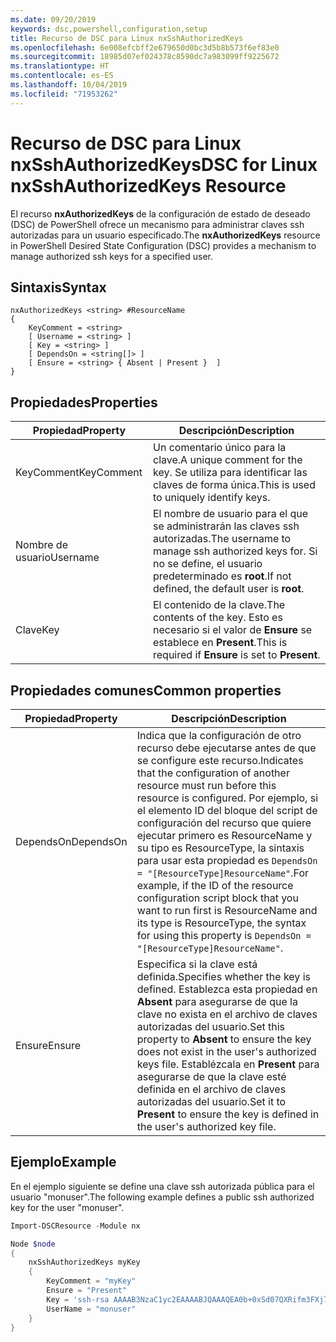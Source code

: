 ```yaml
---
ms.date: 09/20/2019
keywords: dsc,powershell,configuration,setup
title: Recurso de DSC para Linux nxSshAuthorizedKeys
ms.openlocfilehash: 6e008efcbff2e679650d0bc3d5b8b573f6ef83e0
ms.sourcegitcommit: 18985d07ef024378c8590dc7a983099ff9225672
ms.translationtype: HT
ms.contentlocale: es-ES
ms.lasthandoff: 10/04/2019
ms.locfileid: "71953262"
---
```

# <a name="dsc-for-linux-nxsshauthorizedkeys-resource"></a><span data-ttu-id="98804-103">Recurso de DSC para Linux nxSshAuthorizedKeys</span><span class="sxs-lookup"><span data-stu-id="98804-103">DSC for Linux nxSshAuthorizedKeys Resource</span></span>

<span data-ttu-id="98804-104">El recurso **nxAuthorizedKeys** de la configuración de estado de deseado (DSC) de PowerShell ofrece un mecanismo para administrar claves ssh autorizadas para un usuario especificado.</span><span class="sxs-lookup"><span data-stu-id="98804-104">The **nxAuthorizedKeys** resource in PowerShell Desired State Configuration (DSC) provides a mechanism to manage authorized ssh keys for a specified user.</span></span>

## <a name="syntax"></a><span data-ttu-id="98804-105">Sintaxis</span><span class="sxs-lookup"><span data-stu-id="98804-105">Syntax</span></span>

```Syntax
nxAuthorizedKeys <string> #ResourceName
{
    KeyComment = <string>
    [ Username = <string> ]
    [ Key = <string> ]
    [ DependsOn = <string[]> ]
    [ Ensure = <string> { Absent | Present }  ]
}
```

## <a name="properties"></a><span data-ttu-id="98804-106">Propiedades</span><span class="sxs-lookup"><span data-stu-id="98804-106">Properties</span></span>

|<span data-ttu-id="98804-107">Propiedad</span><span class="sxs-lookup"><span data-stu-id="98804-107">Property</span></span> |<span data-ttu-id="98804-108">Descripción</span><span class="sxs-lookup"><span data-stu-id="98804-108">Description</span></span> |
|---|---|
|<span data-ttu-id="98804-109">KeyComment</span><span class="sxs-lookup"><span data-stu-id="98804-109">KeyComment</span></span> |<span data-ttu-id="98804-110">Un comentario único para la clave.</span><span class="sxs-lookup"><span data-stu-id="98804-110">A unique comment for the key.</span></span> <span data-ttu-id="98804-111">Se utiliza para identificar las claves de forma única.</span><span class="sxs-lookup"><span data-stu-id="98804-111">This is used to uniquely identify keys.</span></span> |
|<span data-ttu-id="98804-112">Nombre de usuario</span><span class="sxs-lookup"><span data-stu-id="98804-112">Username</span></span> |<span data-ttu-id="98804-113">El nombre de usuario para el que se administrarán las claves ssh autorizadas.</span><span class="sxs-lookup"><span data-stu-id="98804-113">The username to manage ssh authorized keys for.</span></span> <span data-ttu-id="98804-114">Si no se define, el usuario predeterminado es **root**.</span><span class="sxs-lookup"><span data-stu-id="98804-114">If not defined, the default user is **root**.</span></span> |
|<span data-ttu-id="98804-115">Clave</span><span class="sxs-lookup"><span data-stu-id="98804-115">Key</span></span> |<span data-ttu-id="98804-116">El contenido de la clave.</span><span class="sxs-lookup"><span data-stu-id="98804-116">The contents of the key.</span></span> <span data-ttu-id="98804-117">Esto es necesario si el valor de **Ensure** se establece en **Present**.</span><span class="sxs-lookup"><span data-stu-id="98804-117">This is required if **Ensure** is set to **Present**.</span></span>|

## <a name="common-properties"></a><span data-ttu-id="98804-118">Propiedades comunes</span><span class="sxs-lookup"><span data-stu-id="98804-118">Common properties</span></span>

|<span data-ttu-id="98804-119">Propiedad</span><span class="sxs-lookup"><span data-stu-id="98804-119">Property</span></span> |<span data-ttu-id="98804-120">Descripción</span><span class="sxs-lookup"><span data-stu-id="98804-120">Description</span></span> |
|---|---|
|<span data-ttu-id="98804-121">DependsOn</span><span class="sxs-lookup"><span data-stu-id="98804-121">DependsOn</span></span> |<span data-ttu-id="98804-122">Indica que la configuración de otro recurso debe ejecutarse antes de que se configure este recurso.</span><span class="sxs-lookup"><span data-stu-id="98804-122">Indicates that the configuration of another resource must run before this resource is configured.</span></span> <span data-ttu-id="98804-123">Por ejemplo, si el elemento ID del bloque del script de configuración del recurso que quiere ejecutar primero es ResourceName y su tipo es ResourceType, la sintaxis para usar esta propiedad es `DependsOn = "[ResourceType]ResourceName"`.</span><span class="sxs-lookup"><span data-stu-id="98804-123">For example, if the ID of the resource configuration script block that you want to run first is ResourceName and its type is ResourceType, the syntax for using this property is `DependsOn = "[ResourceType]ResourceName"`.</span></span> |
|<span data-ttu-id="98804-124">Ensure</span><span class="sxs-lookup"><span data-stu-id="98804-124">Ensure</span></span> |<span data-ttu-id="98804-125">Especifica si la clave está definida.</span><span class="sxs-lookup"><span data-stu-id="98804-125">Specifies whether the key is defined.</span></span> <span data-ttu-id="98804-126">Establezca esta propiedad en **Absent** para asegurarse de que la clave no exista en el archivo de claves autorizadas del usuario.</span><span class="sxs-lookup"><span data-stu-id="98804-126">Set this property to **Absent** to ensure the key does not exist in the user's authorized keys file.</span></span> <span data-ttu-id="98804-127">Establézcala en **Present** para asegurarse de que la clave esté definida en el archivo de claves autorizadas del usuario.</span><span class="sxs-lookup"><span data-stu-id="98804-127">Set it to **Present** to ensure the key is defined in the user's authorized key file.</span></span> |

## <a name="example"></a><span data-ttu-id="98804-128">Ejemplo</span><span class="sxs-lookup"><span data-stu-id="98804-128">Example</span></span>

<span data-ttu-id="98804-129">En el ejemplo siguiente se define una clave ssh autorizada pública para el usuario "monuser".</span><span class="sxs-lookup"><span data-stu-id="98804-129">The following example defines a public ssh authorized key for the user "monuser".</span></span>

```powershell
Import-DSCResource -Module nx

Node $node
{
    nxSshAuthorizedKeys myKey
    {
        KeyComment = "myKey"
        Ensure = "Present"
        Key = 'ssh-rsa AAAAB3NzaC1yc2EAAAABJQAAAQEA0b+0xSd07QXRifm3FXj7Pn/DblA6QI5VAkDm6OivFzj3U6qGD1VJ6AAxWPCyMl/qhtpRtxZJDu/TxD8AyZNgc8aN2CljN1hOMbBRvH2q5QPf/nCnnJRaGsrxIqZjyZdYo9ZEEzjZUuMDM5HI1LA9B99k/K6PK2Bc1NLivpu7nbtVG2tLOQs+GefsnHuetsRMwo/+c3LtwYm9M0XfkGjYVCLO4CoFuSQpvX6AB3TedUy6NZ0iuxC0kRGg1rIQTwSRcw+McLhslF0drs33fw6tYdzlLBnnzimShMuiDWiT37WqCRovRGYrGCaEFGTG2e0CN8Co8nryXkyWc6NSDNpMzw== rsa-key-20150401'
        UserName = "monuser"
    }
}
```